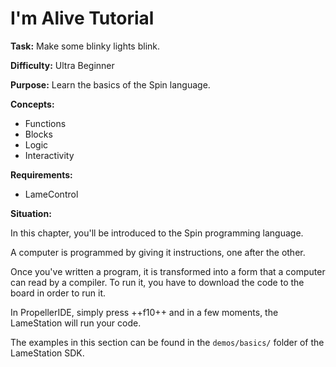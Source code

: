# I'm Alive Tutorial

**Task:** Make some blinky lights blink.

**Difficulty:** Ultra Beginner

**Purpose:** Learn the basics of the Spin language.

**Concepts:**

- Functions
- Blocks
- Logic
- Interactivity

**Requirements:**

- LameControl

**Situation:**

In this chapter, you'll be introduced to the Spin programming language.

A computer is programmed by giving it instructions, one after the other.

Once you've written a program, it is transformed into a form that a computer can read by a compiler. To run it, you have to download the code to the board in order to run it.

In PropellerIDE, simply press ++f10++ and in a few moments, the LameStation will run your code.

The examples in this section can be found in the `demos/basics/` folder of the LameStation SDK.
